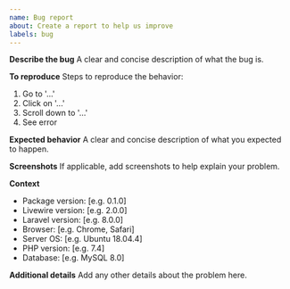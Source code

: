 ```yaml
---
name: Bug report
about: Create a report to help us improve
labels: bug
---
```


**Describe the bug**
A clear and concise description of what the bug is.

**To reproduce**
Steps to reproduce the behavior:
1. Go to '...'
2. Click on '...'
3. Scroll down to '...'
4. See error

**Expected behavior**
A clear and concise description of what you expected to happen.

**Screenshots**
If applicable, add screenshots to help explain your problem.

**Context**
- Package version: [e.g. 0.1.0]
- Livewire version: [e.g. 2.0.0]
- Laravel version: [e.g. 8.0.0]
- Browser: [e.g. Chrome, Safari]
- Server OS: [e.g. Ubuntu 18.04.4]
- PHP version: [e.g. 7.4]
- Database: [e.g. MySQL 8.0]

**Additional details**
Add any other details about the problem here.
